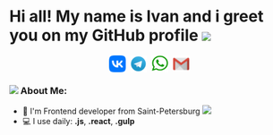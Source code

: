 # Hi all! My name is Ivan and i greet you on my GitHub profile <img src="https://github.com/TheDudeThatCode/TheDudeThatCode/blob/master/Assets/Hi.gif" width="35" />
<p align="center">
<a href="https://vk.com/van_ka1" target="blank"><img align="center" src="./socials/VK Logo.png" alt="vk" height="30" width="30" /></a>&nbsp;
<a href="https://telegram.me/van_ka88" target="blank"><img align="center" src="./socials/tg.png" alt="tg" height="30" width="30" /></a>&nbsp;
<a href="https://wa.me/79119911933" target="blank"><img align="center" src="./socials/whatsaap.png" alt="whatsapp" height="30" width="30" /></a>&nbsp;
<a href="mailto:spyder34@yandex.ru" target="blank"><img align="center" src="./socials/gmail.png" alt="whatsapp" height="30" width="30" /></a>&nbsp;
</p>


### <img src="https://github.com/TheDudeThatCode/TheDudeThatCode/blob/master/Assets/Developer.gif" width="45" /> About Me:
- 🏦 I'm Frontend developer from Saint-Petersburg
      <img src="https://media.giphy.com/media/v1.Y2lkPTc5MGI3NjExbG9vaXljc25pODFweGpsc3RwYWJlNnAzdjM2bTlobXBvbG5xazh6YSZlcD12MV9pbnRlcm5hbF9naWZfYnlfaWQmY3Q9Zw/xonOzxf2M8hNu/giphy.gif" width="200">
- 💻 I use daily: **.js**, **.react**, **.gulp**
